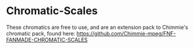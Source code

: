 # Chromatic-Scales
These chromatics are free to use, and are an extension pack to Chimmie's chromatic pack, found here: https://github.com/Chimmie-mpeg/FNF-FANMADE-CHROMATIC-SCALES
